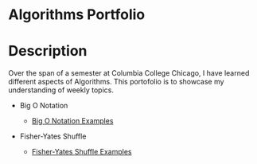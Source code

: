 # Algorithms Portfolio

# Description
Over the span of a semester at Columbia College Chicago, I have learned different aspects
of Algorithms. This portofolio is to showcase my understanding of weekly topics.

* Big O Notation
   - [Big O Notation Examples](https://github.com/EvyAvila/Algorithms-Portfolio-EAvila/tree/main/1%20-%20Big%20O%20Notation)

* Fisher-Yates Shuffle
    - [Fisher-Yates Shuffle Examples](https://github.com/EvyAvila/Algorithms-Portfolio-EAvila/tree/main/2%20-%20Fisher-Yates%20Shuffle)